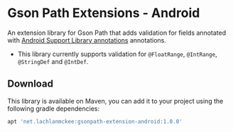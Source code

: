 # Gson Path Extensions - Android

An extension library for Gson Path that adds validation for fields annotated with [Android Support Library annotations](https://developer.android.com/reference/android/support/annotation/package-summary.html) annotations.
* This library currently supports validation for `@FloatRange`, `@IntRange`, `@StringDef` and `@IntDef`.

## Download
This library is available on Maven, you can add it to your project using the following gradle dependencies:

```gradle
apt 'net.lachlanmckee:gsonpath-extension-android:1.0.0'
```
